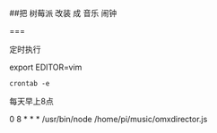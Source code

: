 ##把 树莓派 改装 成 音乐 闹钟

===

定时执行

export EDITOR=vim

`crontab -e`

每天早上8点

0 8 * * * /usr/bin/node /home/pi/music/omxdirector.js


